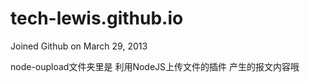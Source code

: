 # tech-lewis.github.io

Joined Github
on March 29, 2013

node-oupload文件夹里是
利用NodeJS上传文件的插件 产生的报文内容哦
